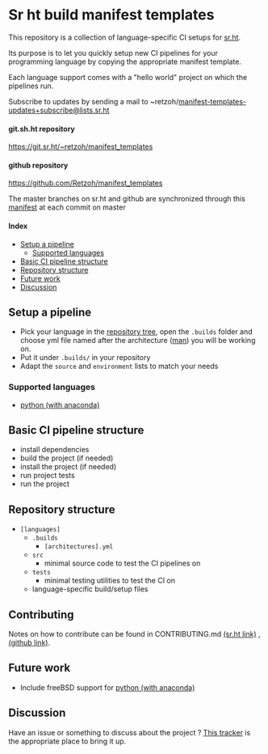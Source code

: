 Sr ht build manifest templates
==============================

This repository is a collection of language-specific CI setups for
[sr.ht](https://meta.sr.ht/).

Its purpose is to let you quickly setup new CI pipelines for your
programming language by copying the appropriate manifest template.

Each language support comes with a "hello world" project on which the
pipelines run.

Subscribe to updates by sending a mail to
~retzoh/manifest-templates-updates+subscribe@lists.sr.ht

#### git.sh.ht repository
https://git.sr.ht/~retzoh/manifest_templates
#### github repository
https://github.com/Retzoh/manifest_templates

The master branches on sr.ht and github are synchronized through this
[manifest](https://git.sr.ht/~retzoh/manifest_templates/tree/master/.build.yml)
at each commit on master

#### Index
- [Setup a pipeline](#setup-a-pipeline)
  - [Supported languages](#supported-languages)
- [Basic CI pipeline structure](#basic-ci-pipeline-structure)
- [Repository structure](#repository-structure)
- [Future work](#future-work)
- [Discussion](#discussion)

## Setup a pipeline
- Pick your language in the
[repository tree](https://git.sr.ht/~retzoh/manifest_templates/tree),
open the `.builds` folder and choose yml file named after the
architecture ([man](https://man.sr.ht/builds.sr.ht/compatibility.md))
you will be working on.
- Put it under `.builds/` in your repository
- Adapt the `source` and `environment` lists to match your needs

### Supported languages
- [python (with anaconda)](https://git.sr.ht/~retzoh/manifest_templates/tree/master/python_anaconda/.builds)

## Basic CI pipeline structure
- install dependencies
- build the project (if needed)
- install the project (if needed)
- run project tests
- run the project

## Repository structure
- `[languages]`
    - `.builds`
        - `[architectures].yml`
    - `src`
        - minimal source code to test the CI pipelines on
    - `tests`
        - minimal testing utilities to test the CI on
    - language-specific build/setup files

## Contributing
Notes on how to contribute can be found in CONTRIBUTING.md
[(sr.ht link)](https://git.sr.ht/~retzoh/manifest_templates/tree/master/CONTRIBUTING.md)
, [(github link)](https://git.sr.ht/~retzoh/manifest_templates/tree/master/CONTRIBUTING.md).

## Future work
- Include freeBSD support for [python (with anaconda)](https://git.sr.ht/~retzoh/manifest_templates/tree/master/python_anaconda/.builds)

## Discussion
Have an issue or something to discuss about the project ?
[This tracker](https://todo.sr.ht/~retzoh/manifest-templates-discussions)
is the appropriate place to bring it up.
